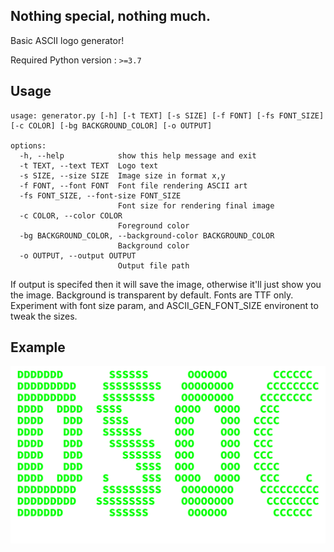 ## Nothing special, nothing much.

Basic ASCII logo generator!

Required Python version : `>=3.7`

## Usage

```
usage: generator.py [-h] [-t TEXT] [-s SIZE] [-f FONT] [-fs FONT_SIZE] [-c COLOR] [-bg BACKGROUND_COLOR] [-o OUTPUT]

options:
  -h, --help            show this help message and exit
  -t TEXT, --text TEXT  Logo text
  -s SIZE, --size SIZE  Image size in format x,y
  -f FONT, --font FONT  Font file rendering ASCII art
  -fs FONT_SIZE, --font-size FONT_SIZE
                        Font size for rendering final image
  -c COLOR, --color COLOR
                        Foreground color
  -bg BACKGROUND_COLOR, --background-color BACKGROUND_COLOR
                        Background color
  -o OUTPUT, --output OUTPUT
                        Output file path
```

If output is specifed then it will save the image, otherwise it'll just show you the image.
Background is transparent by default.
Fonts are TTF only.
Experiment with font size param, and ASCII_GEN_FONT_SIZE environent to tweak the sizes.


## Example

![Example image](example.png)
